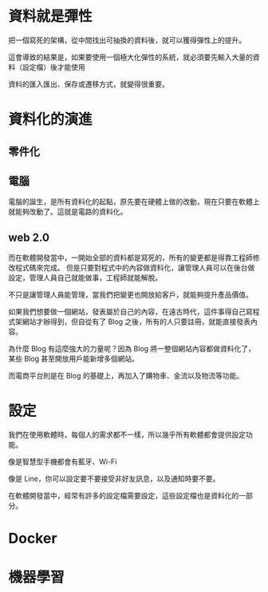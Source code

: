 # 資料就是彈性

把一個寫死的架構，從中間找出可抽換的資料後，就可以獲得彈性上的提升。

這會導致的結果是，如果要使用一個極大化彈性的系統，就必須要先輸入大量的資料（設定檔）後才能使用

資料的匯入匯出、保存或遷移方式，就變得很重要。

# 資料化的演進

## 零件化


## 電腦
電腦的誕生，是所有資料化的起點，原先要在硬體上做的改動，現在只要在軟體上就能夠改動了。這就是電路的資料化。

## web 2.0
而在軟體開發當中，一開始全部的資料都是寫死的，所有的變更都是得靠工程師修改程式碼來完成。
但是只要對程式中的內容做資料化，讓管理人員可以在後台做設定，管理人員自己就能做事，工程師就能解脫。

不只是讓管理人員能管理，當我們把變更也開放給客戶，就能夠提升產品價值。

如果我們想要做一個網站，發表屬於自己的內容，在遠古時代，這件事得自己寫程式架網站才辦得到，但自從有了 Blog 之後，所有的人只要註冊，就能直接發表內容。

為什麼 Blog 有這麼強大的力量呢？因為 Blog 將一整個網站內容都做資料化了，某些 Blog 甚至開放用戶能新增多個網站。

而電商平台則是在 Blog 的基礎上，再加入了購物車、金流以及物流等功能。

# 設定
我們在使用軟體時，每個人的需求都不一樣，所以幾乎所有軟體都會提供設定功能。

像是智慧型手機都會有藍牙、Wi-Fi

像是 Line，你可以設定要不要接受非好友訊息，以及通知時要不要。


在軟體開發當中，經常有許多的設定檔需要設定，這些設定檔也是資料化的一部分。




# Docker


# 機器學習
